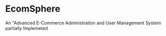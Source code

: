 # EcomSphere
An "Advanced E-Commerce Administration and User Management System
partially Implemeted
